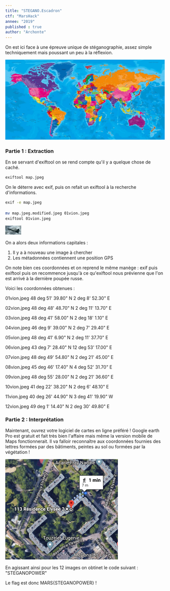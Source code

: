 ```yaml
---
title: "STEGANO.Escadron"
ctf: "MarsHack"
annee: "2019"
published : true
author: "Archonte"
---
```


On est ici face à une épreuve unique de stéganographie, assez simple techniquement mais poussant un peu à la réflexion.

![L'image fournie.](/assets/images/Marshack/map.jpeg)

### Partie 1 : Extraction

En se servant d'exiftool on se rend compte qu'il y a quelque chose de caché.

```Bash
exiftool map.jpeg
```
On le déterre avec exif, puis on refait un exiftool à la recherche d'informations.
```Bash
exif -e map.jpeg

mv map.jpeg.modified.jpeg 01vion.jpeg
exiftool 01vion.jpeg
```

![L'image récupérée ainsi, un petit avion.](/assets/images/Marshack/1vion.jpeg)

On a alors deux informations capitales :

   1) Il y a à nouveau une image à chercher
   2) Les métadonnées contiennent une position GPS
   
On note bien ces coordonnées et on reprend le même manège : exif puis exiftool puis on recommence jusqu'à ce qu'exiftool nous prévienne que l'on est arrivé à la dernière poupée russe.

Voici les coordonnées obtenues :

01vion.jpeg	48 deg 51' 39.80" N	2 deg 8' 52.30" E

02vion.jpeg	48 deg 48' 48.70" N	2 deg 11' 13.70" E 

03vion.jpeg	48 deg 41' 58.00" N	2 deg 18' 1.10" E

04vion.jpeg	46 deg 9' 39.00" N	2 deg 7' 29.40" E

05vion.jpeg	48 deg 41' 6.90" N	2 deg 11' 37.70" E

06vion.jpeg	43 deg 7' 28.40" N	12 deg 53' 17.00" E

07vion.jpeg	48 deg 49' 54.80" N	2 deg 21' 45.00" E

08vion.jpeg	45 deg 46' 17.40" N	4 deg 52' 31.70" E

09vion.jpeg	48 deg 55' 28.00" N	2 deg 21' 36.60" E

10vion.jpeg	41 deg 22' 38.20" N	2 deg 6' 48.10" E

11vion.jpeg	40 deg 26' 44.90" N	3 deg 41' 19.90" W

12vion.jpeg	49 deg 1' 14.40" N	2 deg 30' 49.80" E

### Partie 2 : Interprétation

Maintenant, ouvrez votre logiciel de cartes en ligne préféré ! Google earth Pro est gratuit et fait très bien l'affaire mais même la version mobile de Maps fonctionnerait. Il va falloir reconnaître aux coordonnées fournies des lettres formées par des bâtiments, peintes au sol ou formées par la végétation !

![Voici ce que l'on voit aux coordonnées fournies par 1vion.jpeg. On y reconnaît un "S".](/assets/images/Marshack/1lettre.jpeg)

En agissant ainsi pour les 12 images on obtinet le code suivant : "STEGANOPOWER"

Le flag est donc MARS{STEGANOPOWER} !
